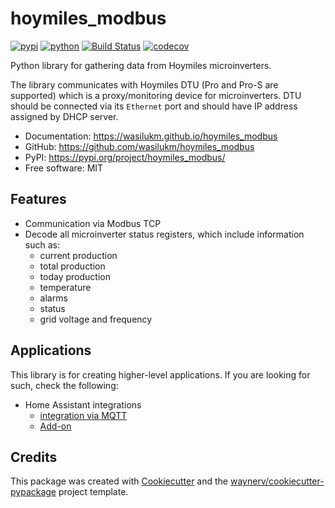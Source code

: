 # hoymiles_modbus


[![pypi](https://img.shields.io/pypi/v/hoymiles_modbus.svg)](https://pypi.org/project/hoymiles_modbus/)
[![python](https://img.shields.io/pypi/pyversions/hoymiles_modbus.svg)](https://pypi.org/project/hoymiles_modbus/)
[![Build Status](https://github.com/wasilukm/hoymiles_modbus/actions/workflows/dev.yml/badge.svg)](https://github.com/wasilukm/hoymiles_modbus/actions/workflows/dev.yml)
[![codecov](https://codecov.io/gh/wasilukm/hoymiles_modbus/branch/main/graphs/badge.svg)](https://codecov.io/github/wasilukm/hoymiles_modbus)



Python library for gathering data from Hoymiles microinverters.

The library communicates with Hoymiles DTU (Pro and Pro-S are supported) which is
a proxy/monitoring device for microinverters.
DTU should be connected via its `Ethernet` port and should have IP address assigned by DHCP server.


* Documentation: <https://wasilukm.github.io/hoymiles_modbus>
* GitHub: <https://github.com/wasilukm/hoymiles_modbus>
* PyPI: <https://pypi.org/project/hoymiles_modbus/>
* Free software: MIT


## Features

* Communication via Modbus TCP
* Decode all microinverter status registers, which include information such as:
  * current production
  * total production
  * today production
  * temperature
  * alarms
  * status
  * grid voltage and frequency

## Applications
This library is for creating higher-level applications.
If you are looking for such, check the following:

  * Home Assistant integrations
    * [integration via MQTT](https://github.com/wasilukm/hoymiles-mqtt)
    * [Add-on](https://github.com/ArekKubacki/Hoymiles-Plant-DTU-Pro)

## Credits

This package was created with [Cookiecutter](https://github.com/audreyr/cookiecutter) and the [waynerv/cookiecutter-pypackage](https://github.com/waynerv/cookiecutter-pypackage) project template.
